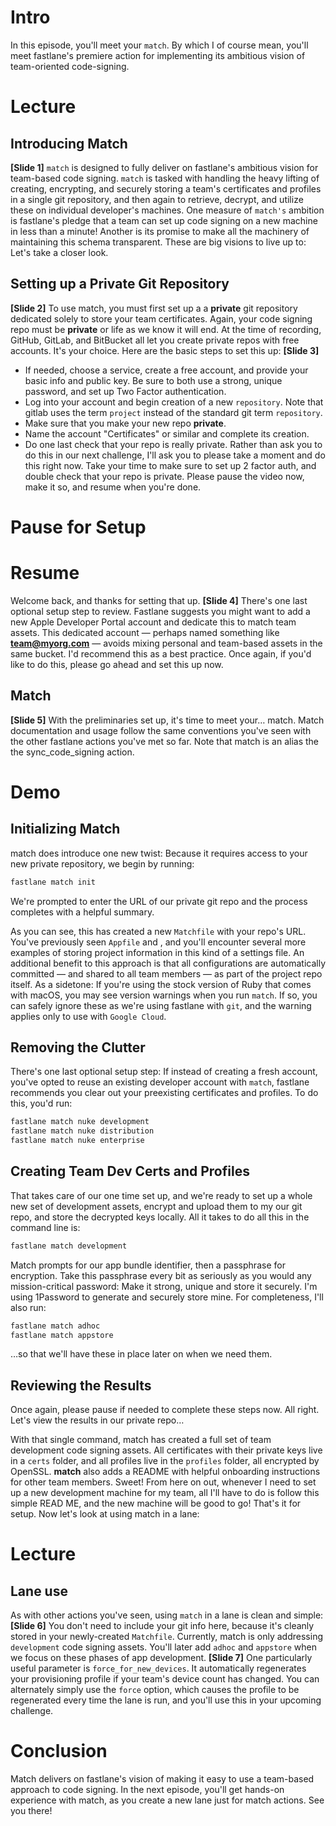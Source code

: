 # Intro
In this episode, you'll meet your `match`. By which I of course mean, you'll meet fastlane's premiere action for implementing its ambitious vision of team-oriented code-signing.
# Lecture
## Introducing Match
**[Slide 1]** 
`match` is designed to fully deliver on fastlane's ambitious vision for team-based code signing. `match` is tasked with handling the heavy lifting of creating, encrypting, and securely storing a team's certificates and profiles in a single git repository, and then again to retrieve, decrypt, and utilize these on individual developer's machines.
One measure of `match's` ambition is fastlane's pledge that a team can set up code signing on a new machine in less than a minute! Another is its promise to make all the machinery of maintaining this schema transparent. These are big visions to live up to: Let's take a closer look.
## Setting up a Private Git Repository
**[Slide 2]** 
To use match, you must first set up a a **private** git repository dedicated solely to store your team certificates.  Again, your code signing repo must be  **private** or life as we know it will end. 
At the time of recording, GitHub, GitLab, and BitBucket all let you create private repos with free accounts. It's your choice.
Here are the basic steps to set this up:
**[Slide 3]** 
- If needed, choose a service, create a free account, and provide your basic info and public key. Be sure to both use a strong, unique password, and set up Two Factor authentication. 
- Log into your account and begin creation of a new `repository`. Note that gitlab uses the term `project` instead of the standard git term `repository`.
- Make sure that you make your new repo **private**. 
- Name the account "Certificates" or similar and complete its creation.
- Do one last check that your repo is really private. 
Rather than ask you to do this in our next challenge, I'll ask you to please take a moment and do this right now. Take your time to make sure to set up 2 factor auth, and double check that your repo is private. Please pause the video now, make it so, and resume when you're done.
# Pause for Setup
# Resume
Welcome back, and thanks for setting that up. 
**[Slide 4]**
There's one last optional setup step to review.
Fastlane suggests you might want to add a new Apple Developer Portal account and dedicate this to match team assets. This dedicated account — perhaps named something like **team@myorg.com** — avoids mixing personal and team-based assets in the same bucket. I'd recommend this as a best practice.
Once again, if you'd like to do this, please go ahead and set this up now.
## Match
**[Slide 5]** 
With the preliminaries set up, it's time to meet your… match. Match documentation and usage follow the same conventions you've seen with the other fastlane actions you've met so far. Note that match is an alias the the sync\_code\_signing action.
# Demo
## Initializing Match
match does introduce one new twist: Because it requires access to your new private repository, we begin by running:
```bash
fastlane match init
```
We're prompted to enter the URL of our private git repo and the process completes with a helpful summary. 
<!-- Show in Finder / Code -->
As you can see, this has created a new `Matchfile` with your repo's URL. You've previously seen `Appfile` and , and you'll encounter several more examples of storing project information in this kind of a settings file. An additional benefit to this approach is that all configurations are automatically committed — and shared to all team members — as part of the project repo itself.
As a sidetone: If you're using the stock version of Ruby that comes with macOS, you may see version warnings when you run `match`. If so, you can safely ignore these as we're using fastlane with `git`, and the warning applies only to use with `Google Cloud`. 
## Removing the Clutter
There's one last optional setup step: If instead of creating a fresh account, you've opted to reuse an existing developer account with `match`, fastlane recommends you clear out your preexisting certificates and profiles. To do this, you'd run:
```bash
fastlane match nuke development
fastlane match nuke distribution
fastlane match nuke enterprise
```
## Creating Team Dev Certs and Profiles
That takes care of our one time set up, and we're ready to set up a whole new set of development assets, encrypt and upload them to my our git repo, and store the decrypted keys locally. 
All it takes to do all this in the command line is:
```bash
fastlane match development
```
Match prompts for our app bundle identifier, then a passphrase for encryption. Take this passphrase every bit as seriously as you would any mission-critical password: Make it strong, unique and store it securely. I'm using 1Password to generate and securely store mine.
For completeness, I'll also run:
```bash
fastlane match adhoc
fastlane match appstore
```
…so that we'll have these in place later on when we need them.
## Reviewing the Results
Once again, please pause if needed to complete these steps now.
All right. Let's view the results in our private repo…
<!-- show repo in browser -->
With that single command, match has created a full set of team development code signing assets. All certificates with their private keys live in a `certs` folder, and all profiles live in the `profiles` folder, all encrypted by OpenSSL. **match** also adds a README with helpful onboarding instructions for other team members. Sweet!
From here on out, whenever I need to set up a new development machine for my team, all I'll have to do is follow this simple READ ME, and the new machine will be good to go! 
That's it for setup. Now let's look at using match in a lane:
# Lecture
## Lane use
As with other actions you've seen, using `match` in a lane is clean and simple: 
**[Slide 6]** 
You don't need to include your git info here, because it's cleanly stored in your newly-created `Matchfile`. 
Currently, match is only addressing `development` code signing assets. You'll later add `adhoc` and `appstore` when we focus on these phases of app development.
**[Slide 7]** 
One particularly useful parameter is `force_for_new_devices`. It automatically regenerates your provisioning profile if your team's device count has changed. You can alternately simply use the `force` option, which causes the profile to be regenerated every time the lane is run, and you'll use this in your upcoming challenge.
# Conclusion
Match delivers on fastlane's vision of making it easy to use a team-based approach to code signing. In the next episode, you'll get hands-on experience with match, as you create a new lane just for match actions. See you there!